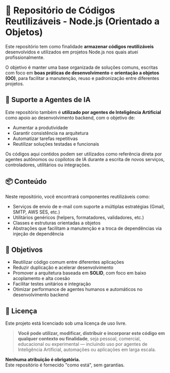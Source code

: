 # 🧰 Repositório de Códigos Reutilizáveis - Node.js (Orientado a Objetos)

Este repositório tem como finalidade **armazenar códigos reutilizáveis** desenvolvidos e utilizados em projetos Node.js nos quais atuei profissionalmente.

O objetivo é manter uma base organizada de soluções comuns, escritas com foco em **boas práticas de desenvolvimento** e **orientação a objetos (OO)**, para facilitar a manutenção, reuso e padronização entre diferentes projetos.

## 🤖 Suporte a Agentes de IA

Este repositório também é **utilizado por agentes de Inteligência Artificial** como apoio ao desenvolvimento backend, com o objetivo de:

- Aumentar a produtividade
- Garantir consistência na arquitetura
- Automatizar tarefas repetitivas
- Reutilizar soluções testadas e funcionais

Os códigos aqui contidos podem ser utilizados como referência direta por agentes autônomos ou copilotos de IA durante a escrita de novos serviços, controladores, utilitários ou integrações.

## 📦 Conteúdo

Neste repositório, você encontrará componentes reutilizáveis como:

- Serviços de envio de e-mail com suporte a múltiplas estratégias (Gmail, SMTP, AWS SES, etc.)
- Utilitários genéricos (helpers, formatadores, validadores, etc.)
- Classes e estruturas orientadas a objetos
- Abstrações que facilitam a manutenção e a troca de dependências via injeção de dependência

## 🚀 Objetivos

- Reutilizar código comum entre diferentes aplicações
- Reduzir duplicação e acelerar desenvolvimento
- Promover a arquitetura baseada em **SOLID**, com foco em baixo acoplamento e alta coesão
- Facilitar testes unitários e integração
- Otimizar performance de agentes humanos e automáticos no desenvolvimento backend

## 📄 Licença

Este projeto está licenciado sob uma licença de uso livre.

> **Você pode utilizar, modificar, distribuir e incorporar este código em qualquer contexto ou finalidade**, seja pessoal, comercial, educacional ou experimental — incluindo uso por agentes de Inteligência Artificial, automações ou aplicações em larga escala.

**Nenhuma atribuição é obrigatória.**  
Este repositório é fornecido "como está", sem garantias.

